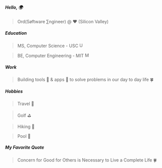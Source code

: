 
<p></p>
<p>
  <div id="owl" class='owl'>
    <div class='obody'>
      <div class='owing'></div>
      <div class='owing'></div>
      <div class='ofeet'></div>
      <div class='ofeet right'></div>
      <div class='ofeather'></div>
    </div>
    <div class='ohead'>
      <div class='oeyes'>
        <div class='beak'></div>
        <div class='oeye'>
          <div class='pupil'></div>
        </div>
        <div class='oeye'>
          <div class='pupil'></div>
        </div>
      </div>
    </div>
  </div>
</p>
<p></p>

##### Hello, 🌍

> Ord(Søftware ∑ngineer) @ ❤️ (Silicon Valley)

##### Education

> MS, Computer Science - USC <img width="15" height="15" alt="USC_Trojan_Logo" src="https://github.com/user-attachments/assets/2268e526-942c-4d4b-84f4-08584a948b1a" />

> BE, Computer Engineering - MIT <img width="15" height="15" alt="MIT_Logo" src="https://github.com/user-attachments/assets/2adb1d9b-62c2-4393-8c21-56c0c1f4b05c" />


##### Work

> Building tools 🔧 & apps 📲 to solve problems in our day to day life 🍀

##### Hobbies

> Travel 🛫

> Golf ⛳️

> Hiking 🗻

> Pool 🌊

##### My Favorite Quote

> Concern for Good for Others is Necessary to Live a Complete Life 🍀


<p></p>
<p></p>
<p></p>
<p></p>
<p></p>
<p></p>
<p></p>
<p></p>
<p></p>
<p></p>


<div class="forest">
	<div class="tree">
		<div class="bunny" role="img" aria-labelledby="alt">
			<div class="body">
				<div class="arm left-arm"></div>
				<div class="arm right-arm"></div>
				<div class="leg left-leg"></div>
				<div class="leg right-leg"></div>
			</div>
			<div class="ear left-ear"></div>
			<div class="ear right-ear"></div>
			<div class="hair-back"></div>
			<div class="head">
				<div class="hair"></div>
				<div class="cheek left-cheek"></div>
				<div class="cheek right-cheek"></div>
				<div class="eye left-eye"></div>
				<div class="eye right-eye"></div>
				<div class="mouth"></div>
				<div class="nose"></div>
			</div>
		</div>
	</div>			
	<div class="tree"></div>		
	<div class="tree">
		<div class="butterfly hb">
		  <div class="wing-bottom ha hb"></div>
		  <div class="wing-top ha hb">
			<div class="dots r"></div>
		  </div>
		  <div class="wing-bottom ha hb"></div>
		  <div class="wing-top ha hb">
			<div class="dots r"></div>
		  </div>
		  <div class="body r ha hb"></div>
		  <div class="antenna r cat ha hb"></div>
		</div>
	</div>		
	<div class="tree"></div>
	<div class="land left"></div>
	<div class="land right"></div>
	<div class="mountain left"></div>
	<div class="mountain center"></div>
	<div class="mountain right"></div>
</div>	
<div class="cloud-container">
	<div class="cloud"></div>
	<div class="cloud center"></div>
	<div class="cloud"></div>
	<div class="cloud center"></div>
	<div class="cloud center small"></div>
	<div class="cloud center small"></div>
</div>

